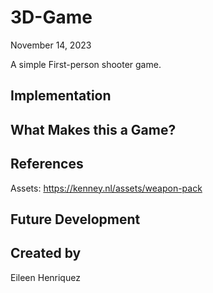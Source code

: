 # 3D-Game
November 14, 2023

A simple First-person shooter game.

## Implementation

## What Makes this a Game?

## References 

Assets:
https://kenney.nl/assets/weapon-pack 

## Future Development

## Created by
Eileen Henriquez
